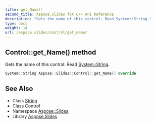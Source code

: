 ```yaml
---
title: get_Name()
second_title: Aspose.Slides for C++ API Reference
description: "Gets the name of this control. Read System::String."
type: docs
weight: 14
url: /aspose.slides/control/get_name/
---
```

## Control::get_Name() method


Gets the name of this control. Read [System::String](../../../system/string/).

```cpp
System::String Aspose::Slides::Control::get_Name() override
```

## See Also

* Class [String](../../../system/string/)
* Class [Control](../)
* Namespace [Aspose::Slides](../../)
* Library [Aspose.Slides](../../../)